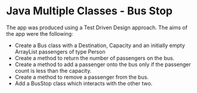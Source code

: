# Java Multiple Classes - Bus Stop
The app was produced using a Test Driven Design approach. The aims of the app were the following:

* Create a Bus class with a Destination, Capacity and an initially empty ArrayList passengers of type Person
* Create a method to return the number of passengers on the bus.
* Create a method to add a passenger onto the bus only if the passenger count is less than the capacity.
* Create a method to remove a passenger from the bus.
* Add a BusStop class which interacts with the other two.
